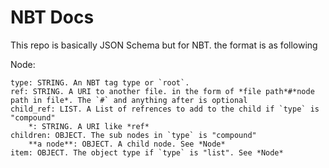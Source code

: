 # NBT Docs

This repo is basically JSON Schema but for NBT. the format is as following  

Node:  

```
type: STRING. An NBT tag type or `root`.
ref: STRING. A URI to another file. in the form of *file path*#*node path in file*. The `#` and anything after is optional  
child_ref: LIST. A List of refrences to add to the child if `type` is "compound"  
    *: STRING. A URI like *ref*  
children: OBJECT. The sub nodes in `type` is "compound"  
    **a node**: OBJECT. A child node. See *Node*  
item: OBJECT. The object type if `type` is "list". See *Node*  
```
